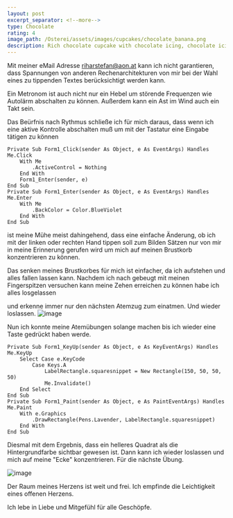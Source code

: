 ```yaml
---
layout: post
excerpt_separator: <!--more-->
type: Chocolate
rating: 4
image_path: /Osterei/assets/images/cupcakes/chocolate_banana.png
description: Rich chocolate cupcake with chocolate icing, chocolate icing in different colours.
---
```

Mit meiner eMail Adresse riharstefan@aon.at kann ich nicht garantieren, dass Spannungen von anderen
Rechenarchitekturen von mir bei der Wahl eines zu tippenden Textes berücksichtigt werden kann.

Ein Metronom ist auch nicht nur ein Hebel um störende Frequenzen wie Autolärm abschalten zu können. Außerdem
kann ein Ast im Wind auch ein Takt sein.

Das Beürfnis nach Rythmus schließe ich für mich daraus, dass wenn ich eine aktive Kontrolle abschalten muß um
mit der Tastatur eine Eingabe tätigen zu können

    Private Sub Form1_Click(sender As Object, e As EventArgs) Handles Me.Click
        With Me
            .ActiveControl = Nothing
        End With
        Form1_Enter(sender, e)
    End Sub
    Private Sub Form1_Enter(sender As Object, e As EventArgs) Handles Me.Enter
        With Me
            .BackColor = Color.BlueViolet
        End With
    End Sub
    
ist meine Mühe meist dahingehend, dass eine einfache Änderung, ob ich mit der linken oder rechten Hand tippen soll
zum Bilden Sätzen nur von mir in meine Erinnerung gerufen wird um mich auf meinen Brustkorb konzentrieren zu können.

Das senken meines Brustkorbes für mich ist einfacher, da ich aufstehen und alles fallen lassen kann. Nachdem ich nach
gebeugt mit meinen Fingerspitzen versuchen kann meine Zehen erreichen zu können habe ich alles losgelassen

und erkenne immer nur den nächsten Atemzug zum einatmen. Und wieder loslassen.
![image](https://user-images.githubusercontent.com/75255909/173179517-385f29eb-c15e-4d92-90ae-38c3e6153a18.png)

Nun ich konnte meine Atemübungen solange machen bis ich wieder eine Taste gedrückt haben werde.

    Private Sub Form1_KeyUp(sender As Object, e As KeyEventArgs) Handles Me.KeyUp
        Select Case e.KeyCode
            Case Keys.A
                LabelRectangle.squaresnippet = New Rectangle(150, 50, 50, 50)
                Me.Invalidate()
        End Select
    End Sub
    Private Sub Form1_Paint(sender As Object, e As PaintEventArgs) Handles Me.Paint
        With e.Graphics
            .DrawRectangle(Pens.Lavender, LabelRectangle.squaresnippet)
        End With
    End Sub
    
Diesmal mit dem Ergebnis, dass ein helleres Quadrat als die Hintergrundfarbe sichtbar gewesen ist. Dann kann
ich wieder loslassen und mich auf meine "Ecke" konzentrieren. Für die nächste Übung.

![image](https://user-images.githubusercontent.com/75255909/173179614-4db4f32c-80ae-4a8f-9dc1-eeebe20acd23.png)

Der Raum meines Herzens ist weit und frei.
Ich empfinde die Leichtigkeit eines offenen Herzens.

Ich lebe in Liebe und Mitgefühl für alle Geschöpfe.
